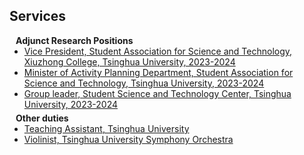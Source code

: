 ## Services

<h4 style="margin:0 10px 0;">Adjunct Research Positions</h4>

<ul style="margin:0 0 5px;">
  <li><a href="https://www.xzc.tsinghua.edu.cn/"><autocolor>Vice President, Student Association for Science and Technology, Xiuzhong College, Tsinghua University, 2023-2024</autocolor></a></li>
  <li><a href="https://www.tsinghua.edu.cn/xtw/sdfg/xskxjsxhd.htm"><autocolor>Minister of Activity Planning Department, Student Association for Science and Technology, Tsinghua University, 2023-2024</autocolor></a></li>
  <li><a href="https://www.tsinghua.edu.cn/xtw/adgfafg/xskjcxzx.htm"><autocolor>Group leader, Student Science and Technology Center, Tsinghua University, 2023-2024</autocolor></a></li>
</ul>

<h4 style="margin:0 10px 0;">Other duties</h4>

<ul style="margin:0 0 20px;">
  <li><a href="https://www.tsinghua.edu.cn/xtw/info/1013/1109.htm"><autocolor>Teaching Assistant, Tsinghua University</autocolor></a></li>
  <li><a href="https://www.arts.tsinghua.edu.cn/info/1084/1492.htm"><autocolor>Violinist, Tsinghua University Symphony Orchestra </autocolor></a></li>
</ul>
